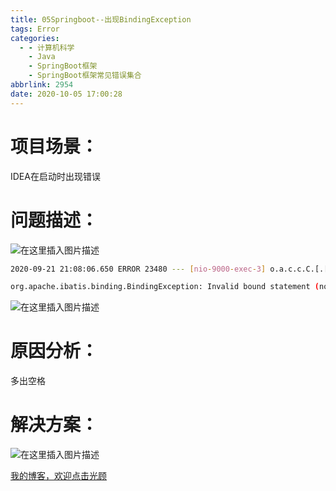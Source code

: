 ```yaml
---
title: 05Springboot--出现BindingException
tags: Error
categories:
  - - 计算机科学
    - Java
    - SpringBoot框架
    - SpringBoot框架常见错误集合
abbrlink: 2954
date: 2020-10-05 17:00:28
---
```

 
# 项目场景：

 IDEA在启动时出现错误

# 问题描述：
![在这里插入图片描述](https://img-blog.csdnimg.cn/20201005170050317.png#pic_center)

   
```bash
2020-09-21 21:08:06.650 ERROR 23480 --- [nio-9000-exec-3] o.a.c.c.C.[.[.[/].[dispatcherServlet]    : Servlet.service() for servlet [dispatcherServlet] in context with path [] threw exception [Request processing failed; nested exception is org.apache.ibatis.binding.BindingException: Invalid bound statement (not found): com.example.mysportjava.dao.UserDao.getUserByMassage] with root cause

org.apache.ibatis.binding.BindingException: Invalid bound statement (not found): com.example.mysportjava.dao.UserDao.getUserByMa
```
![在这里插入图片描述](https://img-blog.csdnimg.cn/20201005170117931.png?x-oss-process=image/watermark,type_ZmFuZ3poZW5naGVpdGk,shadow_10,text_aHR0cHM6Ly9ibG9nLmNzZG4ubmV0L3dlaXhpbl80NDA1NDc1Ng==,size_16,color_FFFFFF,t_70#pic_center)


# 原因分析：
多出空格
 
# 解决方案：

  ![在这里插入图片描述](https://img-blog.csdnimg.cn/20201005170138566.png?x-oss-process=image/watermark,type_ZmFuZ3poZW5naGVpdGk,shadow_10,text_aHR0cHM6Ly9ibG9nLmNzZG4ubmV0L3dlaXhpbl80NDA1NDc1Ng==,size_16,color_FFFFFF,t_70#pic_center)

  [ 我的博客，欢迎点击光顾](https://ppxpython.github.io/)
